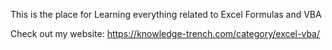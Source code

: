 
This is the place for Learning everything related to Excel Formulas and VBA

Check out my website: https://knowledge-trench.com/category/excel-vba/

